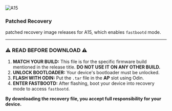 ![A15](https://i0.wp.com/www.gracedigital.pk/wp-content/uploads/2024/10/Samsung-Galaxy-A15-3.png)

### Patched Recovery

patched recovery image releases for A15, which enables `fastbootd` mode.

---

### ⚠️ **READ BEFORE DOWNLOAD** ⚠️

1.  **MATCH YOUR BUILD:** This file is for the specific firmware build mentioned in the release title. **DO NOT USE IT ON ANY OTHER BUILD.**
2.  **UNLOCK BOOTLOADER:** Your device's bootloader must be unlocked.
3.  **FLASH WITH ODIN:** Put the `.tar` file in the **AP** slot using Odin.
4.  **ENTER FASTBOOTD:** After flashing, boot your device into recovery mode to access `fastbootd`.

**By downloading the recovery file, you accept full responsibility for your device.**
